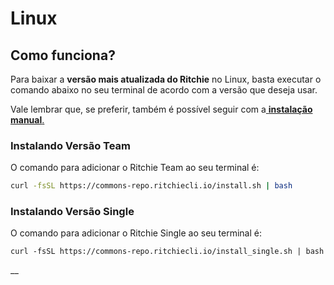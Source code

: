 # Linux

## Como funciona? 

Para baixar a **versão mais atualizada do Ritchie** no Linux, basta executar o comando abaixo no seu terminal de acordo com a versão que deseja usar.

Vale lembrar que, se preferir, também é possível seguir com a[ **instalação manual**.](instalacao-manual.md)  


### Instalando Versão Team 

O comando para adicionar o Ritchie Team ao seu terminal é: 

```bash
curl -fsSL https://commons-repo.ritchiecli.io/install.sh | bash
```



### Instalando Versão Single

O comando para adicionar o Ritchie Single ao seu terminal é:

```text
curl -fsSL https://commons-repo.ritchiecli.io/install_single.sh | bash
```

\_\_

